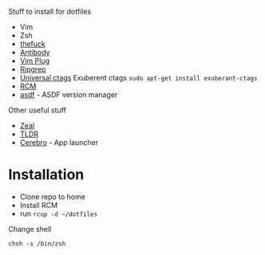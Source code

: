 Stuff to install for dotfiles

- Vim
- Zsh
- [thefuck](https://github.com/nvbn/thefuck)
- [Antibody](https://github.com/getantibody/antibody)
- [Vim Plug](https://github.com/junegunn/vim-plug)
- [Ripgrep](https://github.com/BurntSushi/ripgrep)
- [Universal ctags](https://github.com/universal-ctags/ctags) Exuberent ctags `sudo apt-get install exuberant-ctags`
- [RCM](https://github.com/thoughtbot/rcm)
- [asdf](https://github.com/asdf-vm/asdf) - ASDF version manager

Other useful stuff

- [Zeal](https://zealdocs.org/)
- [TLDR](https://github.com/tldr-pages/tldr)
- [Cerebro](https://cerebroapp.com/) - App launcher

#  Installation

- Clone repo to home
- Install RCM
- run `rcup -d ~/dotfiles`

Change shell

`chsh -s /bin/zsh`

